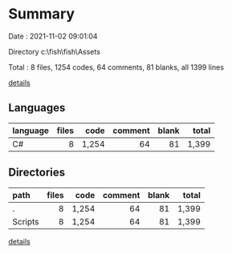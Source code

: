 # Summary

Date : 2021-11-02 09:01:04

Directory c:\fish\fish\Assets

Total : 8 files,  1254 codes, 64 comments, 81 blanks, all 1399 lines

[details](details.md)

## Languages
| language | files | code | comment | blank | total |
| :--- | ---: | ---: | ---: | ---: | ---: |
| C# | 8 | 1,254 | 64 | 81 | 1,399 |

## Directories
| path | files | code | comment | blank | total |
| :--- | ---: | ---: | ---: | ---: | ---: |
| . | 8 | 1,254 | 64 | 81 | 1,399 |
| Scripts | 8 | 1,254 | 64 | 81 | 1,399 |

[details](details.md)